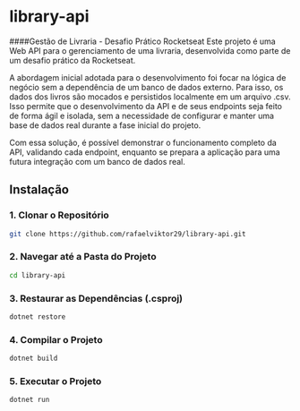 # library-api
####Gestão de Livraria - Desafio Prático Rocketseat
Este projeto é uma Web API para o gerenciamento de uma livraria, desenvolvida como parte de um desafio prático da Rocketseat.

A abordagem inicial adotada para o desenvolvimento foi focar na lógica de negócio sem a dependência de um banco de dados externo. Para isso, os dados dos livros são mocados e persistidos localmente em um arquivo .csv. Isso permite que o desenvolvimento da API e de seus endpoints seja feito de forma ágil e isolada, sem a necessidade de configurar e manter uma base de dados real durante a fase inicial do projeto.

Com essa solução, é possível demonstrar o funcionamento completo da API, validando cada endpoint, enquanto se prepara a aplicação para uma futura integração com um banco de dados real.

## Instalação
### 1. Clonar o Repositório
```Bash
git clone https://github.com/rafaelviktor29/library-api.git
```

### 2. Navegar até a Pasta do Projeto
```Bash
cd library-api
```

### 3. Restaurar as Dependências (.csproj)
```Bash
dotnet restore
```

### 4. Compilar o Projeto
```Bash
dotnet build
```
### 5. Executar o Projeto
```Bash
dotnet run
```
